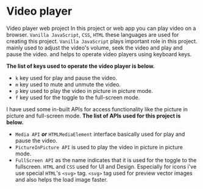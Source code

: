 # Video player
Video player web project In this project or web app you can play video on a browser. `Vanilla JavaScript`, `CSS`, `HTML` these languages are used for creating this project. `Vanilla JavaScript` plays important role in this project. mainly used to adjust the video's volume, seek the video and play and pause the video. and helps to operate video players using keyboard keys.

**The list of keys used to operate the video player is below.**
- ` k ` key used for play and pause the video.
- ` m ` key used to mute and unmute the video.
- ` p ` key used to play the video in picture in picture mode.
- ` f ` key used for the toggle to the full-screen mode.

I have used some in-built APIs for access functionality like the picture in picture and full-screen mode.
**The list of APIs used for this project is below.**
- `Media API` **_or_** `HTMLMediaElement` interface basically used for play and pause the video.
 - `PictureInPicture API` is used to play the video in picture in picture mode.
 - `FullScreen API` as the name indicates that it is used for the toggle to the fullscreen.
 `HTML` and `CSS` used for UI and Design. Especially for icons i've use special `HTML`'s `<svg>` tag. `<svg>` tag used for preview vector images and also helps the load image faster.
